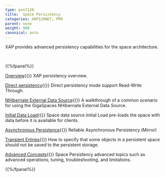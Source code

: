 ```yaml
---
type: post120
title:  Space Persistency
categories: XAP120NET, PRM
parent: none
weight: 900
canonical: auto
---
```



XAP provides advanced persistency capabilities for the space architecture.


<br>

{{%fpanel%}}

[Overview](./space-persistency.html){{<wbr>}}
XAP persistency overview.

[Direct persistency](./direct-persistency.html){{<wbr>}}
Direct persistency mode support Read-Write Through.

[NHibernate External Data Source](./hibernate-space-persistency.html){{<wbr>}}
A walkthrough of a common scenario for using the GigaSpaces NHibernate External Data Source.

[Initial Data Load](./space-persistency-initial-load.html){{<wbr>}}
Space data source initial Load pre-loads the space with data before it is available for clients.

[Asynchronous Persistence](./asynchronous-persistency-with-the-mirror.html){{<wbr>}}
Reliable Asynchronous Persistency (Mirror)

[Transient Entries](./transient-entries.html){{<wbr>}}
How to specify that some objects in a persistent space should not be saved to the persistent storage.

[Advanced Concepts](./space-persistency-advanced-topics.html){{<wbr>}}
Space Persistency advanced topics such as advanced operations, tuning, troubleshooting, and limitations.

{{%/fpanel%}}



